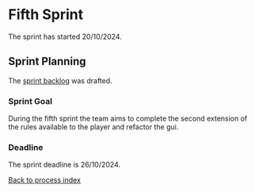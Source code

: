 # Fifth Sprint

The sprint has started 20/10/2024.

## Sprint Planning

The [sprint backlog](fifth_sprint_backlog.md) was drafted.

### Sprint Goal

During the fifth sprint the team aims to complete the second extension of the rules available to the player and refactor the gui.

### Deadline

The sprint deadline is 26/10/2024.

[Back to process index](../../index.md)

